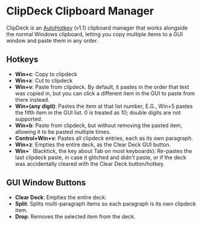 # ClipDeck Clipboard Manager
ClipDeck is an [AutoHotkey](https://www.autohotkey.com/) (v1.1) clipboard manager that works alongside the normal Windows clipboard, letting you copy multiple items to a GUI window and paste them in any order.

## Hotkeys
- **Win+c**: Copy to clipdeck
- **Win+x**: Cut to clipdeck
- **Win+v**: Paste from clipdeck. By default, it pastes in the order that text was copied in, but you can click a different item in the GUI to paste from there instead.
- **Win+(any digit)**: Pastes the item at that list number, E.G., Win+5 pastes the fifth item in the GUI list. 0 is treated as 10; double digits are not supported.
- **Win+b**: Paste from clipdeck, but without removing the pasted item, allowing it to be pasted multiple times.
- **Control+Win+v**: Pastes all clipdeck entries, each as its own paragraph.
- **Win+z**: Empties the entire deck, as the Clear Deck GUI button.
- **Win+`** (Backtick, the key about Tab on most keyboards): Re-pastes the last clipdeck paste, in case it glitched and didn't paste, or if the deck was accidentally cleared with the Clear Deck button/hotkey.

## GUI Window Buttons
- **Clear Deck**: Empties the entire deck.
- **Split**: Splits multi-paragraph items so each paragraph is its own clipdeck item.
- **Drop**: Removes the selected item from the deck.

